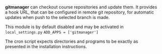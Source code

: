 **gitmanager** can checkout course repositories and update them.
It provides a hook URL, that can be configured in remote git repository,
for automatic updates when push to the selected branch is made.

This module is by default disabled and may be activated in `local_settings.py`
`ADD_APPS = ['gitmanager']`

The cron script expects directories and programs to be exactly as
presented in the installation instructions.

